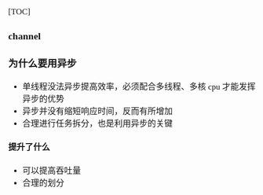 <span  style="font-family: Simsun,serif; font-size: 17px; ">

[TOC]

### channel

### 为什么要用异步

* 单线程没法异步提高效率，必须配合多线程、多核 cpu 才能发挥异步的优势
* 异步并没有缩短响应时间，反而有所增加
* 合理进行任务拆分，也是利用异步的关键

#### 提升了什么

- 可以提高吞吐量
- 合理的划分

</span>